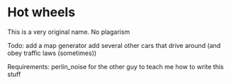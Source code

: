 # Hot wheels

This is a very original name. No plagarism

Todo:
add a map generator
add several other cars that drive around (and obey traffic laws (sometimes))

Requirements:
perlin_noise 
for the other guy to teach me how to write this stuff